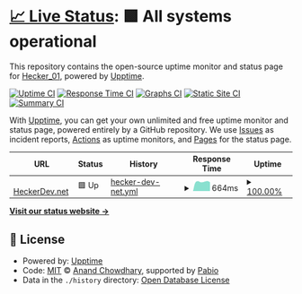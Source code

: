 # [📈 Live Status](https://status.heckerdev.net): <!--live status--> **🟩 All systems operational**

This repository contains the open-source uptime monitor and status page for [Hecker_01](heckerdev.net), powered by [Upptime](https://github.com/upptime/upptime).

[![Uptime CI](https://github.com/hecker-01/upptime/workflows/Uptime%20CI/badge.svg)](https://github.com/hecker-01/upptime/actions?query=workflow%3A%22Uptime+CI%22)
[![Response Time CI](https://github.com/hecker-01/upptime/workflows/Response%20Time%20CI/badge.svg)](https://github.com/hecker-01/upptime/actions?query=workflow%3A%22Response+Time+CI%22)
[![Graphs CI](https://github.com/hecker-01/upptime/workflows/Graphs%20CI/badge.svg)](https://github.com/hecker-01/upptime/actions?query=workflow%3A%22Graphs+CI%22)
[![Static Site CI](https://github.com/hecker-01/upptime/workflows/Static%20Site%20CI/badge.svg)](https://github.com/hecker-01/upptime/actions?query=workflow%3A%22Static+Site+CI%22)
[![Summary CI](https://github.com/hecker-01/upptime/workflows/Summary%20CI/badge.svg)](https://github.com/hecker-01/upptime/actions?query=workflow%3A%22Summary+CI%22)

With [Upptime](https://upptime.js.org), you can get your own unlimited and free uptime monitor and status page, powered entirely by a GitHub repository. We use [Issues](https://github.com/hecker-01/upptime/issues) as incident reports, [Actions](https://github.com/hecker-01/upptime/actions) as uptime monitors, and [Pages](https://status.heckerdev.net) for the status page.

<!--start: status pages-->
<!-- This summary is generated by Upptime (https://github.com/upptime/upptime) -->
<!-- Do not edit this manually, your changes will be overwritten -->
<!-- prettier-ignore -->
| URL | Status | History | Response Time | Uptime |
| --- | ------ | ------- | ------------- | ------ |
| <img alt="" src="https://icons.duckduckgo.com/ip3/heckerdev.net.ico" height="13"> [HeckerDev.net](https://heckerdev.net) | 🟩 Up | [hecker-dev-net.yml](https://github.com/Hecker-01/upptime/commits/HEAD/history/hecker-dev-net.yml) | <details><summary><img alt="Response time graph" src="./graphs/hecker-dev-net/response-time-week.png" height="20"> 664ms</summary><br><a href="https://status.heckerdev.net/history/hecker-dev-net"><img alt="Response time 752" src="https://img.shields.io/endpoint?url=https%3A%2F%2Fraw.githubusercontent.com%2FHecker-01%2Fupptime%2FHEAD%2Fapi%2Fhecker-dev-net%2Fresponse-time.json"></a><br><a href="https://status.heckerdev.net/history/hecker-dev-net"><img alt="24-hour response time 719" src="https://img.shields.io/endpoint?url=https%3A%2F%2Fraw.githubusercontent.com%2FHecker-01%2Fupptime%2FHEAD%2Fapi%2Fhecker-dev-net%2Fresponse-time-day.json"></a><br><a href="https://status.heckerdev.net/history/hecker-dev-net"><img alt="7-day response time 664" src="https://img.shields.io/endpoint?url=https%3A%2F%2Fraw.githubusercontent.com%2FHecker-01%2Fupptime%2FHEAD%2Fapi%2Fhecker-dev-net%2Fresponse-time-week.json"></a><br><a href="https://status.heckerdev.net/history/hecker-dev-net"><img alt="30-day response time 691" src="https://img.shields.io/endpoint?url=https%3A%2F%2Fraw.githubusercontent.com%2FHecker-01%2Fupptime%2FHEAD%2Fapi%2Fhecker-dev-net%2Fresponse-time-month.json"></a><br><a href="https://status.heckerdev.net/history/hecker-dev-net"><img alt="1-year response time 752" src="https://img.shields.io/endpoint?url=https%3A%2F%2Fraw.githubusercontent.com%2FHecker-01%2Fupptime%2FHEAD%2Fapi%2Fhecker-dev-net%2Fresponse-time-year.json"></a></details> | <details><summary><a href="https://status.heckerdev.net/history/hecker-dev-net">100.00%</a></summary><a href="https://status.heckerdev.net/history/hecker-dev-net"><img alt="All-time uptime 99.84%" src="https://img.shields.io/endpoint?url=https%3A%2F%2Fraw.githubusercontent.com%2FHecker-01%2Fupptime%2FHEAD%2Fapi%2Fhecker-dev-net%2Fuptime.json"></a><br><a href="https://status.heckerdev.net/history/hecker-dev-net"><img alt="24-hour uptime 100.00%" src="https://img.shields.io/endpoint?url=https%3A%2F%2Fraw.githubusercontent.com%2FHecker-01%2Fupptime%2FHEAD%2Fapi%2Fhecker-dev-net%2Fuptime-day.json"></a><br><a href="https://status.heckerdev.net/history/hecker-dev-net"><img alt="7-day uptime 100.00%" src="https://img.shields.io/endpoint?url=https%3A%2F%2Fraw.githubusercontent.com%2FHecker-01%2Fupptime%2FHEAD%2Fapi%2Fhecker-dev-net%2Fuptime-week.json"></a><br><a href="https://status.heckerdev.net/history/hecker-dev-net"><img alt="30-day uptime 100.00%" src="https://img.shields.io/endpoint?url=https%3A%2F%2Fraw.githubusercontent.com%2FHecker-01%2Fupptime%2FHEAD%2Fapi%2Fhecker-dev-net%2Fuptime-month.json"></a><br><a href="https://status.heckerdev.net/history/hecker-dev-net"><img alt="1-year uptime 99.84%" src="https://img.shields.io/endpoint?url=https%3A%2F%2Fraw.githubusercontent.com%2FHecker-01%2Fupptime%2FHEAD%2Fapi%2Fhecker-dev-net%2Fuptime-year.json"></a></details>

<!--end: status pages-->

[**Visit our status website →**](https://status.heckerdev.net)

## 📄 License

- Powered by: [Upptime](https://github.com/upptime/upptime)
- Code: [MIT](./LICENSE) © [Anand Chowdhary](https://anandchowdhary.com), supported by [Pabio](https://pabio.com)
- Data in the `./history` directory: [Open Database License](https://opendatacommons.org/licenses/odbl/1-0/)
